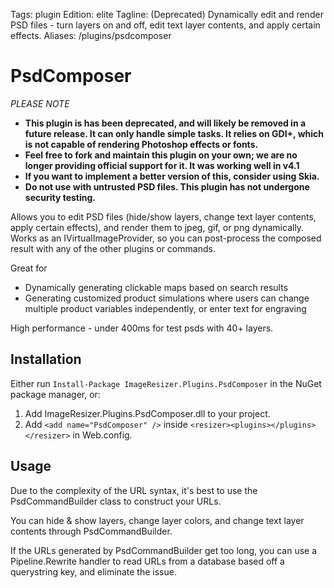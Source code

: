 Tags: plugin
Edition: elite
Tagline: (Deprecated) Dynamically edit and render PSD files - turn layers on and off, edit text layer contents, and apply certain effects.
Aliases: /plugins/psdcomposer


# PsdComposer


*PLEASE NOTE*
* **This plugin is has been deprecated, and will likely be removed in a future release. It can only handle simple tasks. It relies on GDI+, which is not capable of rendering Photoshop effects or fonts.**
* **Feel free to fork and maintain this plugin on your own; we are no longer providing official support for it. It was working well in v4.1**
* **If you want to implement a better version of this, consider using Skia.**
* **Do not use with untrusted PSD files. This plugin has not undergone security testing.**


Allows you to edit PSD files (hide/show layers, change text layer contents, apply certain effects), and render them to jpeg, gif, or png dynamically. Works as an IVirtualImageProvider, so you can post-process the composed result with any of the other plugins or commands.

Great for

* Dynamically generating clickable maps based on search results
* Generating customized product simulations where users can change multiple product variables independently, or enter text for engraving


High performance - under 400ms for test psds with 40+ layers.

## Installation

Either run `Install-Package ImageResizer.Plugins.PsdComposer` in the NuGet package manager, or:

1. Add ImageResizer.Plugins.PsdComposer.dll to your project.
2. Add `<add name="PsdComposer" />` inside `<resizer><plugins></plugins></resizer>` in Web.config.

## Usage

Due to the complexity of the URL syntax, it's best to use the PsdCommandBuilder class to construct your URLs. 

You can hide & show layers, change layer colors, and change text layer contents through PsdCommandBuilder.

If the URLs generated by PsdCommandBuilder get too long, you can use a Pipeline.Rewrite handler to read URLs from a database based off a querystring key, and eliminate the issue. 
